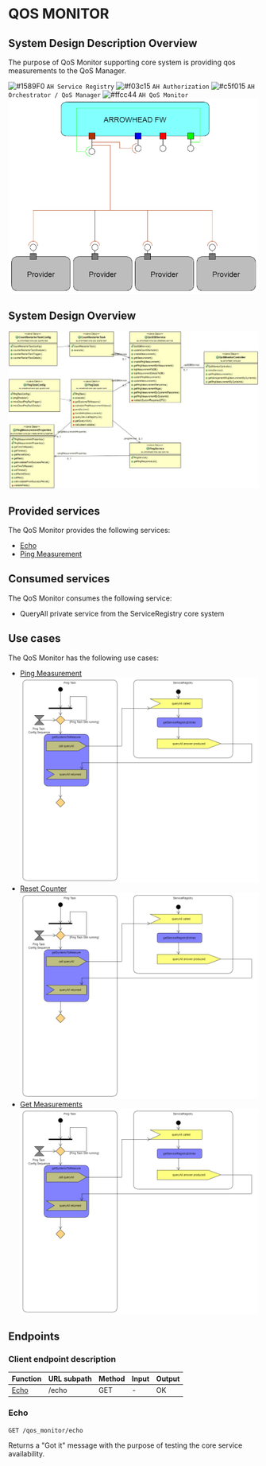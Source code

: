 <a name="qos_monitor" />

# QOS MONITOR

<a name="qos_monitor_sdd" />

## System Design Description Overview

The purpose of QoS Monitor supporting core system is providing qos measurements to the QoS Manager.

![#1589F0](https://placehold.it/15/1589F0/000000?text=+) `AH Service Registry`
![#f03c15](https://placehold.it/15/f03c15/000000?text=+) `AH Authorization` 
![#c5f015](https://placehold.it/15/c5f015/000000?text=+) `AH Orchestrator / QoS Manager`
![#ffcc44](https://placehold.it/15/a33c00/000000?text=+) `AH QoS Monitor`
![Alt text](/documentation/qos_monitor/sdd/overview.png)

<a name="qos_monitor_sysd" />

## System Design Overview
![Alt text](/documentation/qos_monitor/sysd/qos_monitor_sys_d.jpg)

<a name="qos_monitor_provided_services" />

## Provided services

The QoS Monitor provides the following services:
* [Echo](#qos_monitor_endpoints_get_echo)
* [Ping Measurement](#qos_monitor_endpoints_ping_measurement_by_system_id)

<a name="qos_monitor_consumed_services" />

## Consumed services

The QoS Monitor consumes the following service:
* QueryAll private service from the ServiceRegistry core system

<a name="qos_monitor_usecases" />

## Use cases

The QoS Monitor has the following use cases:
* [Ping Measurement](documentation/qos_monitor/use_cases/QoSMonitor_use_case_1.md)
![Alt text](/documentation/qos_monitor/use_cases/PingMeasurement.png)
* [Reset Counter](documentation/qos_monitor/use_cases/QoSMonitor_use_case_2.md)
![Alt text](/documentation/qos_monitor/use_cases/Reset_Counter.png)
* [Get Measurements](documentation/qos_monitor/use_cases/QoSMonitor_use_case_3.md)
![Alt text](/documentation/qos_monitor/use_cases/GetMeaurements.png)

<a name="qos_monitor_endpoints" />

## Endpoints

<a name="qos_monitor_endpoints_client" />

### Client endpoint description<br />

| Function | URL subpath | Method | Input | Output |
| -------- | ----------- | ------ | ----- | ------ |
| [Echo](#qos_monitor_endpoints_get_echo) | /echo | GET    | -    | OK     |

<a name="qos_monitor_endpoints_get_echo" />

### Echo 
```
GET /qos_monitor/echo
```

Returns a "Got it" message with the purpose of testing the core service availability.

